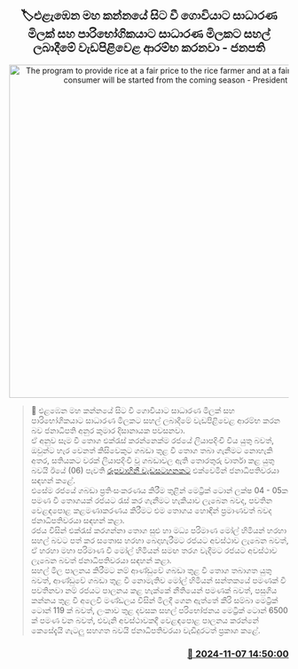 <p align='center'><b><h2 align='center' title='The program to provide rice at a fair price to the rice farmer and at a fair price to the consumer will be started from the coming season - President'>🏷එළැඹෙන මහ කන්නයේ සිට වී ගොවියාට සාධාරණ මිලක් සහ පාරිභෝගිකයාට සාධාරණ මිලකට සහල් ලබාදීමේ වැඩපිළිවෙළ ආරම්භ කරනවා - ජනපති</h2></b></p>
<p align='center'><img src='https://helakuru.sgp1.cdn.digitaloceanspaces.com/esana/images/lib/anura-satana-yy.jpg' width='600' alt='The program to provide rice at a fair price to the rice farmer and at a fair price to the consumer will be started from the coming season - President'></p>

>📝 එළඹෙන මහ කන්නයේ සිට වී ගොවියාට සාධාරණ මිලක් සහ පාරිභෝගිකයාට සාධාරණ මිලකට සහල් ලබාදීමේ වැඩපිළිවෙළ ආරම්භ කරන බව ජනාධිපති අනුර කුමාර දිසානායක පවසනවා.<br>ඒ අනුව සෑම වී තොග එක්රැස් කරන්නෙක්ම රජයේ ලියාපදිංචි විය යුතු බවත්, ඔවුන්ට හැර වෙනත් කිසිවෙකුට ගබඩා තුළ වී තොග තබා ගැනීමට නොහැකි අතර, සතියකට වරක් ලියාපදිංචි වූ ගබඩාවල ඇති තොරතුරු වාර්තා කළ යුතු බවයි ඊයේ (06) පැවති <a href='https://youtu.be/U4RDbWBIhjI'>රූපවාහිනී වැඩසටහනකට</a> එක්වෙමින් ජනාධිපතිවරයා සඳහන් කළේ.<br>එසේම රජයේ ගබඩා ප්‍රතිංසංකරණය කිරීම තුළින් මෙට්‍රික් ටොන් ලක්ෂ 04 - 05ක පමණ වී තොගයක් රජයට රැස් කර ගැනීමට හැකියාව ලැබෙන බවද, පවතින වෙළඳපොළ කළමණාකරණය කිරීමට එම තොගය හොඳින් ප්‍රමාණවත් බවද ජනාධිපතිවරයා සඳහන් කළා.<br>රජය විසින් එක්රැස් කරගන්නා තොග සුළු හා මධ්‍ය පරිමා​ණ මෝල් හිමියන් හරහා සහල් බවට පත් කර සතොස හරහා බෙදාහැරීමට රජයට අවස්ථාව ලැබෙන බවත්, ඒ හරහා මහා පරිමාණ වී මෝල් හිමියන් සමඟ තරග වැදීමට රජයට අවස්ථාව ලැබෙන බවත් ජනාධිපතිවරයා සඳහන් කළා.<br>සහල් මිල පාලනය කිරීමට නම් ආණ්ඩුවේ ගබඩා තුළ වී තොග තබාගත යුතු බවත්, ආණ්ඩුවේ ගබඩා තුළ වී නොමැතිව මෝල් හිමියන් සන්තකයේ පමණක් වී පවතිනවා නම් රජයට පාලනය කළ හැක්කේ නීතියෙන් පමණක් බවත්, පසුගිය කන්නය තුළ වී අලෙවි මණ්ඩලය විසින් මිලදී ගෙන ඇත්තේ කීරි සම්බා මෙට්‍රික් ටොන් 119 ක් බවත්, ලංකාව තුළ දවසක සහල් පරිභෝජනය මෙට්‍රික් ටොන් 6500 ක් පමණ වන බවත්, එවැනි අවස්ථාවකදී වෙළඳපොළ පාලනය කරන්නේ කෙසේදැයි ගැටලු සහ​ගත බවයි ජනාධිපතිවරයා වැඩිදුරටත් ප්‍රකාශ කළේ.<br>

<h3 align='right'><a href='https://www.helakuru.lk/esana/p/104829/'>📅 2024-11-07 14:50:00</a></h3>

